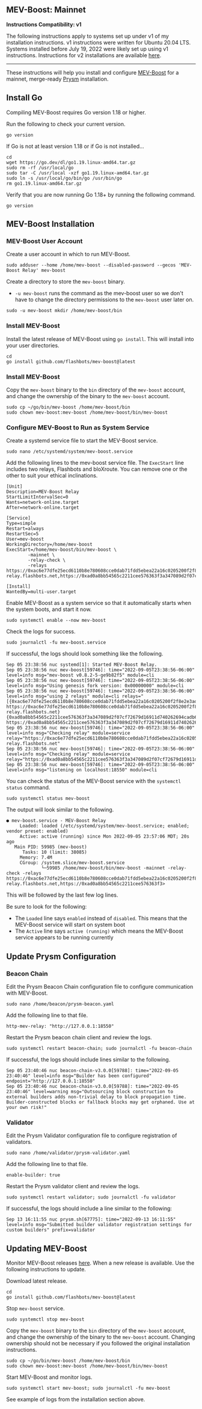 ## MEV-Boost: Mainnet

**Instructions Compatibility: v1** 

The following instructions apply to systems set up under v1 of my installation instructions. v1 instructions were written for Ubuntu 20.04 LTS. Systems installed before July 19, 2022 were likely set up using v1 instructions. Instructions for v2 installations are available [here](../v2/mev-boost.md).

------

These instructions will help you install and configure [MEV-Boost](https://github.com/flashbots/mev-boost) for a mainnet, merge-ready [Prysm](https://github.com/prysmaticlabs/prysm/) installation.

## Install Go

Compiling MEV-Boost requires Go version 1.18 or higher.

Run the following to check your current version.

```console
go version
```

If Go is not at least version 1.18 or if Go is not installed...

```console
cd
wget https://go.dev/dl/go1.19.linux-amd64.tar.gz
sudo rm -rf /usr/local/go
sudo tar -C /usr/local -xzf go1.19.linux-amd64.tar.gz
sudo ln -s /usr/local/go/bin/go /usr/bin/go
rm go1.19.linux-amd64.tar.gz
```

Verify that you are now running Go 1.18+ by running the following command.

```console
go version
```

## MEV-Boost Installation

### MEV-Boost User Account

Create a user account in which to run MEV-Boost.

```console
sudo adduser --home /home/mev-boost --disabled-password --gecos 'MEV-Boost Relay' mev-boost
```

Create a directory to store the `mev-boost` binary.

- `-u mev-boost` runs the command as the mev-boost user so we don't have to change the directory permissions to the `mev-boost` user later on.

```console
sudo -u mev-boost mkdir /home/mev-boost/bin
```

### Install MEV-Boost

Install the latest release of MEV-Boost using `go install`. This will install into your user directories.

```console
cd
go install github.com/flashbots/mev-boost@latest
```

### Install MEV-Boost

Copy the `mev-boost` binary to the `bin` directory of the `mev-boost` account, and change the ownership of the binary to the `mev-boost` account.

```console
sudo cp ~/go/bin/mev-boost /home/mev-boost/bin
sudo chown mev-boost:mev-boost /home/mev-boost/bin/mev-boost
```

### Configure MEV-Boost to Run as System Service

Create a systemd service file to start the MEV-Boost service.

```console
sudo nano /etc/systemd/system/mev-boost.service
```

Add the following lines to the mev-boost service file. The `ExecStart` line includes two relays, Flashbots and bloXroute. You can remove one or the other to suit your ethical inclinations.

```
[Unit]
Description=MEV-Boost Relay
StartLimitIntervalSec=0
Wants=network-online.target
After=network-online.target

[Service]
Type=simple
Restart=always
RestartSec=5
User=mev-boost
WorkingDirectory=/home/mev-boost
ExecStart=/home/mev-boost/bin/mev-boost \
		-mainnet \
		-relay-check \
		-relays https://0xac6e77dfe25ecd6110b8e780608cce0dab71fdd5ebea22a16c0205200f2f8e2e3ad3b71d3499c54ad14d6c21b41a37ae@boost-relay.flashbots.net,https://0xad0a8bb54565c2211cee576363f3a347089d2f07cf72679d16911d740262694cadb62d7fd7483f27afd714ca0f1b9118@bloxroute.ethical.blxrbdn.com

[Install]
WantedBy=multi-user.target
```

Enable MEV-Boost as a system service so that it automatically starts when the system boots, and start it now.

```
sudo systemctl enable --now mev-boost
```

Check the logs for success.

```console
sudo journalctl -fu mev-boost.service
```

If successful, the logs should look something like the following.

```
Sep 05 23:38:56 nuc systemd[1]: Started MEV-Boost Relay.
Sep 05 23:38:56 nuc mev-boost[59746]: time="2022-09-05T23:38:56-06:00" level=info msg="mev-boost v0.8.2-5-ge9b82f5" module=cli
Sep 05 23:38:56 nuc mev-boost[59746]: time="2022-09-05T23:38:56-06:00" level=info msg="Using genesis fork version: 0x00000000" module=cli
Sep 05 23:38:56 nuc mev-boost[59746]: time="2022-09-05T23:38:56-06:00" level=info msg="using 2 relays" module=cli relays="[{0xac6e77dfe25ecd6110b8e780608cce0dab71fdd5ebea22a16c0205200f2f8e2e3ad3b71d3499c54ad14d6c21b41a37ae https://0xac6e77dfe25ecd6110b8e780608cce0dab71fdd5ebea22a16c0205200f2f8e2e3ad3b71d3499c54ad14d6c21b41a37ae@boost-relay.flashbots.net} {0xad0a8bb54565c2211cee576363f3a347089d2f07cf72679d16911d740262694cadb62d7fd7483f27afd714ca0f1b9118 https://0xad0a8bb54565c2211cee576363f3a347089d2f07cf72679d16911d740262694cadb62d7fd7483f27afd714ca0f1b9118@bloxroute.ethical.blxrbdn.com}]"
Sep 05 23:38:56 nuc mev-boost[59746]: time="2022-09-05T23:38:56-06:00" level=info msg="Checking relay" module=service relay="https://0xac6e77dfe25ecd6110b8e780608cce0dab71fdd5ebea22a16c0205200f2f8e2e3ad3b71d3499c54ad14d6c21b41a37ae@boost-relay.flashbots.net"
Sep 05 23:38:56 nuc mev-boost[59746]: time="2022-09-05T23:38:56-06:00" level=info msg="Checking relay" module=service relay="https://0xad0a8bb54565c2211cee576363f3a347089d2f07cf72679d16911d740262694cadb62d7fd7483f27afd714ca0f1b9118@bloxroute.ethical.blxrbdn.com"
Sep 05 23:38:56 nuc mev-boost[59746]: time="2022-09-05T23:38:56-06:00" level=info msg="listening on localhost:18550" module=cli
```

You can check the status of the MEV-Boost service with the `systemctl status` command.

```console
sudo systemctl status mev-boost
```

The output will look similar to the following.

```
● mev-boost.service - MEV-Boost Relay
     Loaded: loaded (/etc/systemd/system/mev-boost.service; enabled; vendor preset: enabled)
     Active: active (running) since Mon 2022-09-05 23:57:06 MDT; 20s ago
   Main PID: 59985 (mev-boost)
      Tasks: 10 (limit: 38085)
     Memory: 7.4M
     CGroup: /system.slice/mev-boost.service
             └─59985 /home/mev-boost/bin/mev-boost -mainnet -relay-check -relays https://0xac6e77dfe25ecd6110b8e780608cce0dab71fdd5ebea22a16c0205200f2f8e2e3ad3b71d3499c54ad14d6c21b41a37ae@boost-relay.flashbots.net,https://0xad0a8bb54565c2211cee576363f3>
```

This will be followed by the last few log lines.

Be sure to look for the following:

- The `Loaded` line says `enabled` instead of `disabled`. This means that the MEV-Boost service will start on system boot
- The `Active` line says `active (running)` which means the MEV-Boost service appears to be running currently

## Update Prysm Configuration

### Beacon Chain

Edit the Prysm Beacon Chain configuration file to configure communication with MEV-Boost.

```console
sudo nano /home/beacon/prysm-beacon.yaml
```

Add the following line to that file.

```console
http-mev-relay: "http://127.0.0.1:18550"
```

Restart the Prysm beacon chain client and review the logs.

```console
sudo systemctl restart beacon-chain; sudo journalctl -fu beacon-chain
```

If successful, the logs should include lines similar to the following.

```
Sep 05 23:40:46 nuc beacon-chain-v3.0.0[59788]: time="2022-09-05 23:40:46" level=info msg="Builder has been configured" endpoint="http://127.0.0.1:18550"
Sep 05 23:40:46 nuc beacon-chain-v3.0.0[59788]: time="2022-09-05 23:40:46" level=warning msg="Outsourcing block construction to external builders adds non-trivial delay to block propagation time.  Builder-constructed blocks or fallback blocks may get orphaned. Use at your own risk!"
```

### Validator

Edit the Prysm Validator configuration file to configure registration of validators.

```console
sudo nano /home/validator/prysm-validator.yaml
```

Add the following line to that file.

```console
enable-builder: true
```

Restart the Prysm validator client and review the logs.

```console
sudo systemctl restart validator; sudo journalctl -fu validator
```

If successful, the logs should include a line similar to the following:

```console
Sep 13 16:11:55 nuc prysm.sh[67775]: time="2022-09-13 16:11:55" level=info msg="Submitted builder validator registration settings for custom builders" prefix=validator
```

## Updating MEV-Boost

Monitor MEV-Boost releases [here](https://github.com/flashbots/mev-boost/releases). When a new release is available. Use the following instructions to update.

Download latest release.

```console
cd
go install github.com/flashbots/mev-boost@latest
```

Stop `mev-boost` service.

```console
sudo systemctl stop mev-boost
```

Copy the `mev-boost` binary to the `bin` directory of the `mev-boost` account, and change the ownership of the binary to the `mev-boost` account. Changing ownership should not be necessary if you followed the original installation instructions.

```console
sudo cp ~/go/bin/mev-boost /home/mev-boost/bin
sudo chown mev-boost:mev-boost /home/mev-boost/bin/mev-boost
```

Start MEV-Boost and monitor logs.

```console
sudo systemctl start mev-boost; sudo journalctl -fu mev-boost
```

See example of logs from the installation section above.

